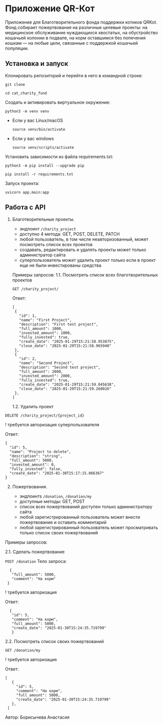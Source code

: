 # Приложение QR-Кот

Приложение для Благотворительного фонда поддержки котиков QRKot. 
Фонд собирает пожертвования на различные целевые проекты: на медицинское обслуживание нуждающихся хвостатых, на обустройство кошачьей колонии в подвале, на корм оставшимся без попечения кошкам — на любые цели, связанные с поддержкой кошачьей популяции.

## Установка и запуск

Клонировать репозиторий и перейти в него в командной строке:

```
git clone 
```

```
cd cat_charity_fund
```

Cоздать и активировать виртуальное окружение:

```
python3 -m venv venv
```

* Если у вас Linux/macOS

    ```
    source venv/bin/activate
    ```
* Если у вас windows

    ```
    source venv/scripts/activate
    ```

Установить зависимости из файла requirements.txt:

```
python3 -m pip install --upgrade pip
```

```
pip install -r requirements.txt
```

Запуск проекта:
```
uvicorn app.main:app 
```

## Работа с API

1. Благотворительные проекты.

   * эндпоинт `/charity_project`
   * доступно 4 метода: GET, POST, DELETE, PATCH
   * любой пользователь, в том числе неавторизованный, может посмотреть список всех проектов
   * создавать, редактировать и удалять проекты может только администратор сайта
   * суперпользователь может удалить проект только если в проект еще не были инвестированы средства
  
   Примеры запросов:
     1.1. Посмотреть список всех благотворительных проектов
     
     `GET /charity_project/`
  
     Ответ:
     ```
     [
      {
        "id": 1,
        "name": "First Project",
        "description": "First test project",
        "full_amount": 1000,
        "invested_amount": 1000,
        "fully_invested": true,
        "create_date": "2025-01-29T15:21:58.953875",
        "close_date": "2025-01-29T15:21:58.965940"
      },
      {
        "id": 2,
        "name": "Second Project",
        "description": "Second test project",
        "full_amount": 2000,
        "invested_amount": 2000,
        "fully_invested": true,
        "create_date": "2025-01-29T15:21:59.045638",
        "close_date": "2025-01-29T15:21:59.260026"
      },
     ]
     ```
  
    1.2. Удалить проект
  
  `DELETE /charity_project/{project_id}`
  
  ! требуется авторизация суперпользователя
  
  Ответ:
  
  ```
  {
    "id": 5,
    "name": "Project to delete",
    "description": "string",
    "full_amount": 5000,
    "invested_amount": 0,
    "fully_invested": false,
    "create_date": "2025-01-30T15:17:15.066367"
  }
   ```

2. Пожертвования.

   * эндпоинтs `/donation`, `/donation/my`
   * доступные методы: GET, POST
   * список всех пожертвований доступен только администратору сайта
   * любой зарегистрированный пользователь может внести пожертвование и оставить комментарий
   * любой зарегистрированный пользователь может просматривать только список своих пожертвований
  
 Примеры запросов:

 2.1. Сделать пожертвование

 `POST /donation`
 Тело запроса:
 ```
   {
    "full_amount": 5000,
    "comment": "На корм"
  }
 ```

  ! требуется авторизация
  
  Ответ:

   ```
     {
      "id": 5,
      "comment": "На корм",
      "full_amount": 5000,
      "create_date": "2025-01-30T15:24:35.719799"
      }
   ```

  2.2. Посмотреть список своих пожертвований

   `GET /donation/my`
   
   ! требуется авторизация

   Ответ:

   ```
   [
      {
        "id": 5,
        "comment": "На корм",
        "full_amount": 5000,
        "create_date": "2025-01-30T15:24:35.719799"
      },
    ]
```

Автор: Борисычева Анастасия
